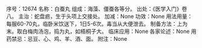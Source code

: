 序号：12674
名称：白蚕丸
组成：海藻、僵蚕各等分。
出处：《医学入门》卷八。
主治：蛇盘疬，生于头项上交接处。
加减：None
功效：None
用法用量：每服60-70丸，临卧米饮送下，1日5-6次。毒当从大便泄去。
制备方法：上为末。取白梅肉汤泡，捣为丸，如梧桐子大。
临床应用：None
各家论述：None
用药禁忌：忌豆、心、鸡、羊、酒、面。
附注：None
